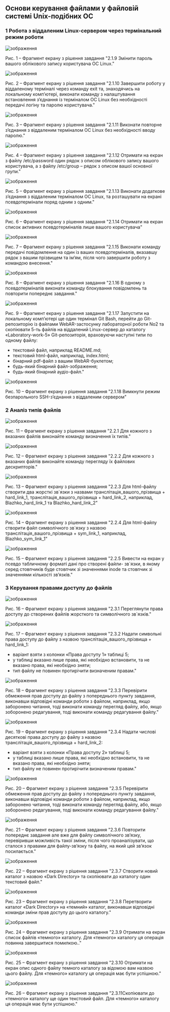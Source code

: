 ## Основи керування файлами у файловій системі Unix-подібних ОС

### 1 Робота з віддаленим Linux-сервером через термінальний режим роботи
![зображення](https://user-images.githubusercontent.com/99131376/230174021-42b1361d-f4a4-4e51-a03f-606af035383f.png)

Рис. 1 – Фрагмент екрану з рішення завдання "2.1.9 Змінити пароль вашого облікового запису користувача ОС Linux."

![зображення](https://user-images.githubusercontent.com/99131376/230174086-0ee500ba-c466-4a5b-96aa-7c2a6977647d.png)

Рис. 2 – Фрагмент екрану з рішення завдання "2.1.10 Завершити роботу у віддаленому терміналі через команду exit та,
знаходячись на локальному комп’ютері, виконати команду з налаштування встановлення з’єднання із терміналом ОС Linux без необхідності передачі логіну та паролю користувача."

![зображення](https://user-images.githubusercontent.com/99131376/230174273-5f3fad83-39e5-4480-ad77-52e60c14e683.png)

Рис. 3 – Фрагмент екрану з рішення завдання "2.1.11 Виконати повторне з’єднання з віддаленим терміналом ОС Linux без
необхідності вводу паролю."

![зображення](https://user-images.githubusercontent.com/99131376/230174384-42d3d86e-47e1-486c-9cd0-acb22040bbab.png)

Рис. 4 – Фрагмент екрану з рішення завдання "2.1.12 Отримати на екран з файлу /etc/password один рядок з описом облікового
запису вашого користувача, а з файлу /etc/group – рядок з описом вашої основної групи."

![зображення](https://user-images.githubusercontent.com/99131376/230174536-2fd3639f-ba7b-4d4b-b074-415ac795af2e.png)

Рис. 5 – Фрагмент екрану з рішення завдання "2.1.13 Виконати додаткове з’єднання з віддаленим терміналом ОС Linux, та
розташувати на екрані псевдотермінали поряд одним з одним."

![зображення](https://user-images.githubusercontent.com/99131376/230174900-56f8dd29-7a48-474b-b861-bb23a6a9a004.png)

Рис. 6 – Фрагмент екрану з рішення завдання "2.1.14 Отримати на екран список активних псевдотерміналів лише вашого
користувача"

![зображення](https://user-images.githubusercontent.com/99131376/230175042-396e429d-2f36-4f0e-ac9f-b6886b46f6e2.png)

Рис. 7 – Фрагмент екрану з рішення завдання "2.1.15 Виконати команду передачі повідомлення на один із ваших
псевдотерміналів, вказавшу рядок з вашим прізвищем та ім’ям, після чого завершити роботу
з командою внесення."

![зображення](https://user-images.githubusercontent.com/99131376/230175267-fd1363f9-3300-4016-a445-bf54d4dc5c4b.png)

Рис. 8 – Фрагмент екрану з рішення завдання "2.1.16 В одному з псевдотерміналів виконати команду блокування повідомлень та
повторити попереднє завдання."

![зображення](https://user-images.githubusercontent.com/99131376/230175541-116e0061-2839-44ff-8296-d4f98bc81126.png)

Рис. 9 – Фрагмент екрану з рішення завдання "2.1.17 Запустити на локальному комп’ютері ще один термінал Git Bash, перейти до Git-репозиторію із файлами WebAR-застосунку лабораторної роботи No2 та скопіювати 5-ть
файлів на віддалений Linux-сервер до каталогу «Laboratory-work-5» Git-репозиторія,
враховуючи наступні типи по одному файлу:
- текстовий файл, наприклад README.md;
- текстовий html-файл, наприклад, index.html;
- бінарний pdf-файл з вашим WebAR-буклетом;
- будь-який бінарний файл-зображення;
- будь-який бінарний аудіо-файл."

![зображення](https://user-images.githubusercontent.com/99131376/230175778-7d9e8968-4d38-45a8-aefd-153849e59927.png)

Рис. 10 – Фрагмент екрану з рішення завдання "2.1.18 Вимкнути режим безпарольного SSH-з’єднання з віддаленим сервером"
### 2 Аналіз типів файлів
![зображення](https://user-images.githubusercontent.com/99131376/230176333-04e36d0d-bb0a-4aad-ad0b-e3267dfc77ed.png)

Рис. 11 – Фрагмент екрану з рішення завдання "2.2.1 Для кожного з вказаних файлів виконайте команду визначення їх типів."

![зображення](https://user-images.githubusercontent.com/99131376/230176649-6bed6163-b578-4158-be63-64502fada746.png)

Рис. 12 – Фрагмент екрану з рішення завдання "2.2.2 Для кожного з вказаних файлів виконайте команду перегляду їх файлових дескрипторів."

![зображення](https://user-images.githubusercontent.com/99131376/230176692-290ab55a-0dd5-43fc-8c15-33da48bd3e77.png)

Рис. 13 – Фрагмент екрану з рішення завдання "2.2.3 Для html-файлу створити два жорсткі зв`язки з назвами
транслітація_вашого_прізвища + hard_link_1, транслітація_вашого_прізвища + hard_link_2,
наприклад, Blazhko_hard_link_1 та Blazhko_hard_link_2"

![зображення](https://user-images.githubusercontent.com/99131376/230176846-3c9e6e93-a46b-4310-aef3-2e6111be640d.png)

Рис. 14 – Фрагмент екрану з рішення завдання "2.2.4 Для html-файлу створити файл символічного зв`язку з назвою
транслітація_вашого_прізвища + sym_link_1, наприклад, Blazhko_sym_link_1"

![зображення](https://user-images.githubusercontent.com/99131376/230177228-cf848d87-f6b5-4445-93d2-3aac15658a4f.png)

Рис. 15 – Фрагмент екрану з рішення завдання "2.2.5 Вивести на екран у псевдо табличному форматі дані про створені файли-
зв`язки, в якому серед стовпчиків буде стовпчик зі значеннями inode та стовпчик зі значеннями кількості зв’язків."

### 3 Керування правами доступу до файлів
![зображення](https://user-images.githubusercontent.com/99131376/230177533-8bf33d4d-c469-42db-9a9f-afa0f5b9548f.png)

Рис. 16 – Фрагмент екрану з рішення завдання "2.3.1 Переглянути права доступу до створених файлів жорсткого та символічного
зв`язків."

![зображення](https://user-images.githubusercontent.com/99131376/230177578-a59dfa25-0066-491b-aa11-ba9a598f3e15.png)

Рис. 17 – Фрагмент екрану з рішення завдання "2.3.2 Надати символьні права доступу до файлу з назвою
транслітація_вашого_прізвища + hard_link_1:
- варіант взяти з колонки «Права доступу 1» таблиці 5;
- у таблиці вказано лише права, які необхідно встановити, та не вказано права, які
необхідно зняти;
- тип файлу не повинен протирічити визначеним правам."

![зображення](https://user-images.githubusercontent.com/99131376/230177928-42107ef9-2dd2-4af5-8b27-d0e0113e4dea.png)

Рис. 18 – Фрагмент екрану з рішення завдання "2.3.3 Перевірити обмеження прав доступу до файлу з попереднього пункту завдання, виконавши відповідні команди роботи з файлом, наприклад, якщо заборонено читання, тоді
виконати команду перегляд файлу, або, якщо зоборонено редагування, тоді виконати команду
редагування файлу."

![зображення](https://user-images.githubusercontent.com/99131376/230177987-3c7145ef-7552-4823-b830-c79d4d1a663e.png)

Рис. 19 – Фрагмент екрану з рішення завдання "2.3.4 Надати числові десяткові права доступу до файлу з назвою
транслітація_вашого_прізвища + hard_link_2:
- варіант взяти з колонки «Права доступу 2» таблиці 5;
- у таблиці вказано лише права, які необхідно встановити, та не вказано права, які
необхідно зняти;
- тип файлу не повинен протирічити визначеним правам."

![зображення](https://user-images.githubusercontent.com/99131376/230178194-034dd2dc-1b2f-4786-a75c-da98ee7ec934.png)

Рис. 20 – Фрагмент екрану з рішення завдання "2.3.5 Перевірити обмеження прав доступу до файлу з попереднього пункту завдання,
виконавши відповідні команди роботи з файлом, наприклад, якщо заборонено читання, тоді
виконати команду перегляд файлу, або, якщо зоборонено редагування, тоді виконати команду
редагування файлу."

![зображення](https://user-images.githubusercontent.com/99131376/230178312-6d208946-bab8-4f86-b718-d38becb2ebaf.png)

Рис. 21 – Фрагмент екрану з рішення завдання "2.3.6 Повторити попереднє завдання але вже для файлу символічного зв’язку,
перевіривши можливість такої зміни, після чого проаналізувати, що сталося з правами для
файлу-зв’язку та файлу, на який цей зв’язок посилається."

![зображення](https://user-images.githubusercontent.com/99131376/230178456-a8e206dc-fc7c-4075-b3ed-012ed3f07b11.png)

Рис. 22 – Фрагмент екрану з рішення завдання "2.3.7 Створити новий каталог з назвою «Dark Directory» та скопіювати до каталогу один текстовий файл."

![зображення](https://user-images.githubusercontent.com/99131376/230178585-5f708d22-b8dc-4662-b775-111d6e59207d.png)

Рис. 23 – Фрагмент екрану з рішення завдання "2.3.8 Перетворити каталог «Dark Directory» на «темний» каталог, виконавши відповідні команди зміни прав доступу до цього каталогу."

![зображення](https://user-images.githubusercontent.com/99131376/230178711-4874df9d-580d-438a-b051-4231e742d3fb.png)

Рис. 24 – Фрагмент екрану з рішення завдання "2.3.9 Отримати на екран список файлів «темного» каталогу. Для «темного» каталогу ця операція повинна завершитися помилкою.."

![зображення](https://user-images.githubusercontent.com/99131376/230178816-e6358e72-9a31-4ad0-bb89-be4de304d1ad.png)

Рис. 25 – Фрагмент екрану з рішення завдання "2.3.10 Отримати на екран опис одного файлу темного каталогу за відомою вам
назвою цього файлу. Для «темного» каталогу ця операція має бути успішною."

![зображення](https://user-images.githubusercontent.com/99131376/230178934-724ef7c2-9a6a-42a4-965c-b659633ddc7f.png)

Рис. 26 – Фрагмент екрану з рішення завдання "2.3.11Скопіювати до «темного» каталогу ще один текстовий файл. Для «темного»
каталогу ця операція має бути успішною."














